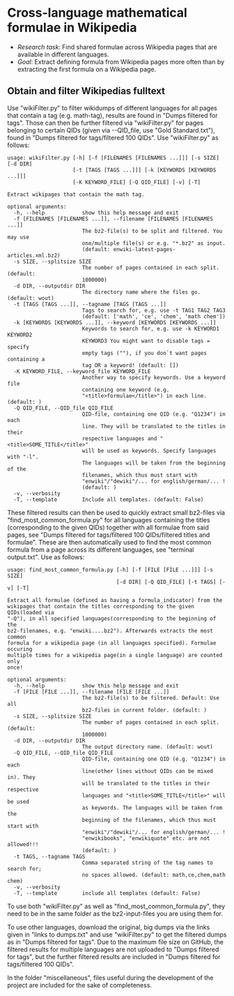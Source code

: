 # Cross-language mathematical formulae in Wikipedia

* *Research task*: Find shared formulae across Wikipedia pages that are available in different languages.
* *Goal*: Extract defining formula from Wikipedia pages more often than by extracting the first formula on a Wikipedia page.

## Obtain and filter Wikipedias fulltext

Use "wikiFilter.py" to filter wikidumps of different languages for all pages that contain a tag (e.g. math-tag), results are found in "Dumps filtered for tags". Those can then be further filtered via "wikiFilter.py" for pages belonging to certain QIDs (given via --QID_file, use "Gold Standard.txt"), found in "Dumps filtered for tags/filtered 100 QIDs".
Use "wikiFilter.py" as follows:
```
usage: wikiFilter.py [-h] [-f [FILENAMES [FILENAMES ...]]] [-s SIZE] [-d DIR]
                     [-t [TAGS [TAGS ...]]] [-k [KEYWORDS [KEYWORDS ...]]]
                     [-K KEYWORD_FILE] [-Q QID_FILE] [-v] [-T]

Extract wikipages that contain the math tag.

optional arguments:
  -h, --help            show this help message and exit
  -f [FILENAMES [FILENAMES ...]], --filename [FILENAMES [FILENAMES ...]]
                        The bz2-file(s) to be split and filtered. You may use
                        one/multiple file(s) or e.g. "*.bz2" as input.
                        (default: enwiki-latest-pages-articles.xml.bz2)
  -s SIZE, --splitsize SIZE
                        The number of pages contained in each split. (default:
                        1000000)
  -d DIR, --outputdir DIR
                        The directory name where the files go. (default: wout)
  -t [TAGS [TAGS ...]], --tagname [TAGS [TAGS ...]]
                        Tags to search for, e.g. use -t TAG1 TAG2 TAG3
                        (default: ['math', 'ce', 'chem', 'math chem'])
  -k [KEYWORDS [KEYWORDS ...]], --keyword [KEYWORDS [KEYWORDS ...]]
                        Keywords to search for, e.g. use -k KEYWORD1 KEYWORD2
                        KEYWORD3 You might want to disable tags = specify
                        empty tags (""), if you don`t want pages containing a
                        tag OR a keyword! (default: [])
  -K KEYWORD_FILE, --keyword_file KEYWORD_FILE
                        Another way to specify keywords. Use a keyword file
                        containing one keyword (e.g.
                        "<title>formulae</title>") in each line. (default: )
  -Q QID_FILE, --QID_file QID_FILE
                        QID-file, containing one QID (e.g. "Q1234") in each
                        line. They will be translated to the titles in their
                        respective languages and "<title>SOME_TITLE</title>"
                        will be used as keywords. Specify languages with "-l".
                        The languages will be taken from the beginning of the
                        filenames, which thus must start with
                        "enwiki"/"dewiki"/... for english/german/... !
                        (default: )
  -v, --verbosity
  -T, --template        Include all templates. (default: False)
```

These filtered results can then be used to quickly extract small bz2-files via "find_most_common_formula.py" for all languages containing the titles (corresponding to the given QIDs) together with all formulae from said pages, see "Dumps filtered for tags/filtered 100 QIDs/filtered titles and formulae". These are then automatically used to find the most common formula from a page across its different languages, see "terminal output.txt".
Use as follows:
```
usage: find_most_common_formula.py [-h] [-f [FILE [FILE ...]]] [-s SIZE]
                                   [-d DIR] [-Q QID_FILE] [-t TAGS] [-v] [-T]

Extract all formulae (defined as having a formula_indicator) from the
wikipages that contain the titles corresponding to the given QIDs(loaded via
"-Q"), in all specified languages(corresponding to the beginning of the
bz2-filenames, e.g. "enwiki....bz2"). Afterwards extracts the most common
formula for a wikipedia page (in all languages specified). Formulae occuring
multiple times for a wikipedia page(in a single language) are counted only
once!

optional arguments:
  -h, --help            show this help message and exit
  -f [FILE [FILE ...]], --filename [FILE [FILE ...]]
                        The bz2-file(s) to be filtered. Default: Use all
                        bz2-files in current folder. (default: )
  -s SIZE, --splitsize SIZE
                        The number of pages contained in each split. (default:
                        1000000)
  -d DIR, --outputdir DIR
                        The output directory name. (default: wout)
  -Q QID_FILE, --QID_file QID_FILE
                        QID-file, containing one QID (e.g. "Q1234") in each
                        line(other lines without QIDs can be mixed in). They
                        will be translated to the titles in their respective
                        languages and "<title>SOME_TITLE</title>" will be used
                        as keywords. The languages will be taken from the
                        beginning of the filenames, which thus must start with
                        "enwiki"/"dewiki"/... for english/german/... !
                        "enwikibooks", "enwikiquote" etc. are not allowed!!!
                        (default: )
  -t TAGS, --tagname TAGS
                        Comma separated string of the tag names to search for;
                        no spaces allowed. (default: math,ce,chem,math chem)
  -v, --verbosity
  -T, --template        include all templates (default: False)
```

To use both "wikiFilter.py" as well as "find_most_common_formula.py", they need to be in the same folder as the bz2-input-files you are using them for.

To use other languages, download the original, big dumps via the links given in "links to dumps.txt" and use "wikiFilter.py" to get the filtered dumps as in "Dumps filtered for tags".
Due to the maximum file size on GitHub, the filtered results for multiple languages are not uploaded to "Dumps filtered for tags", but the further filtered results are included in "Dumps filtered for tags/filtered 100 QIDs".

In the folder "miscellaneous", files useful during the development of the project are included for the sake of completeness.
